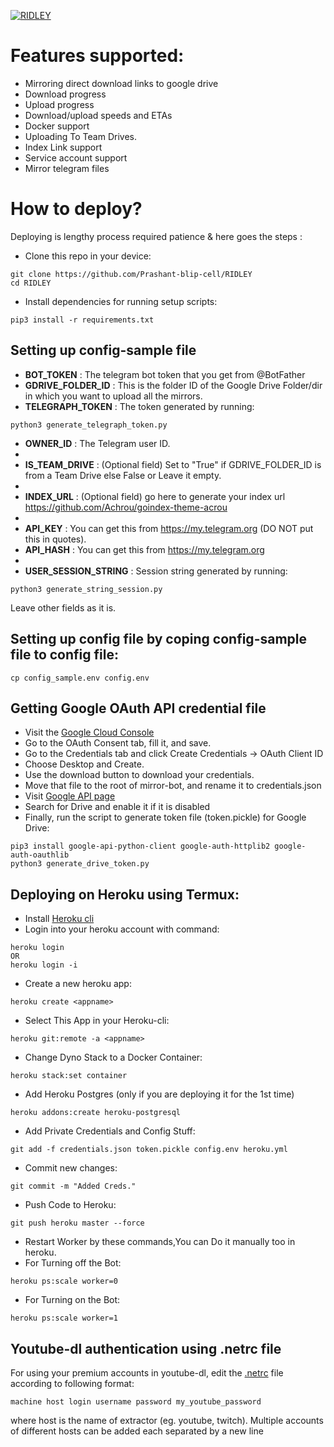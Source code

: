 [![RIDLEY](https://telegra.ph/file/7a38dc0650b11ceced3b1.png)](https://youtu.be/Pk_TthHfLeE)

# Features supported:
- Mirroring direct download links to google drive
- Download progress
- Upload progress
- Download/upload speeds and ETAs
- Docker support
- Uploading To Team Drives.
- Index Link support
- Service account support
- Mirror telegram files

# How to deploy?
Deploying is lengthy process required patience & here goes the steps :

- Clone this repo in your device:
```
git clone https://github.com/Prashant-blip-cell/RIDLEY 
cd RIDLEY
```
- Install dependencies for running setup scripts:
```shell script
pip3 install -r requirements.txt
```

## Setting up config-sample file

- **BOT_TOKEN** : The telegram bot token that you get from @BotFather
- **GDRIVE_FOLDER_ID** : This is the folder ID of the Google Drive Folder/dir in which you want to upload all the mirrors.
- **TELEGRAPH_TOKEN** : The token generated by running:
```
python3 generate_telegraph_token.py
```
- **OWNER_ID** : The Telegram user ID.
- 
- **IS_TEAM_DRIVE** : (Optional field) Set to "True" if GDRIVE_FOLDER_ID is from a Team Drive else False or Leave it empty.
- 
- **INDEX_URL** : (Optional field) go here to generate your index url https://github.com/Achrou/goindex-theme-acrou
- 
- **API_KEY** : You can get this from https://my.telegram.org (DO NOT put this in quotes).
- **API_HASH** : You can get this from https://my.telegram.org
- 
- **USER_SESSION_STRING** : Session string generated by running:
```
python3 generate_string_session.py
```
Leave other fields as it is.

## Setting up config file by coping config-sample file to config file:
```
cp config_sample.env config.env
```
 
 
## Getting Google OAuth API credential file

- Visit the [Google Cloud Console](https://console.developers.google.com/apis/credentials)
- Go to the OAuth Consent tab, fill it, and save.
- Go to the Credentials tab and click Create Credentials -> OAuth Client ID
- Choose Desktop and Create.
- Use the download button to download your credentials.
- Move that file to the root of mirror-bot, and rename it to credentials.json
- Visit [Google API page](https://console.developers.google.com/apis/library)
- Search for Drive and enable it if it is disabled
- Finally, run the script to generate token file (token.pickle) for Google Drive:
```
pip3 install google-api-python-client google-auth-httplib2 google-auth-oauthlib
python3 generate_drive_token.py
```

## Deploying on Heroku using Termux:

- Install [Heroku cli](https://devcenter.heroku.com/articles/heroku-cli)
- Login into your heroku account with command:
```
heroku login
OR
heroku login -i
```
- Create a new heroku app:
```
heroku create <appname>
```
- Select This App in your Heroku-cli: 
```
heroku git:remote -a <appname>
```
- Change Dyno Stack to a Docker Container:
```
heroku stack:set container
```
- Add Heroku Postgres (only if you are deploying it for the 1st time)
```
heroku addons:create heroku-postgresql
```
- Add Private Credentials and Config Stuff:
```
git add -f credentials.json token.pickle config.env heroku.yml
```
- Commit new changes:
```
git commit -m "Added Creds."
```
- Push Code to Heroku:
```
git push heroku master --force
```
- Restart Worker by these commands,You can Do it manually too in heroku.
- For Turning off the Bot:
```
heroku ps:scale worker=0
```
- For Turning on the Bot:
```
heroku ps:scale worker=1	 	
```

## Youtube-dl authentication using .netrc file
For using your premium accounts in youtube-dl, edit the [.netrc](https://github.com/Prashant-blip-cell/RIDLEY/blob/master/.netrc) file according to following format:
```
machine host login username password my_youtube_password
```
where host is the name of extractor (eg. youtube, twitch). Multiple accounts of different hosts can be added each separated by a new line
